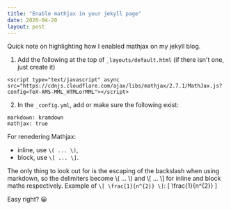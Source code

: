 ```yaml
---
title: "Enable mathjax in your jekyll page"
date: 2020-04-20
layout: post
---
```


Quick note on highlighting how I enabled mathjax on my jekyll blog.

1. Add the following at the top of `_layouts/default.html` (if there isn't one, just create it)

```
<script type="text/javascript" async 
src="https://cdnjs.cloudflare.com/ajax/libs/mathjax/2.7.1/MathJax.js?
config=TeX-AMS-MML_HTMLorMML"></script>

```
2. In the `_config.yml`, add or make sure the following exist:
```
markdown: kramdown
mathjax: true
```
For renedering Mathjax:

- inline, use `\( ... \)`,
- block, use `\[ ... \]`.

The only thing to look out for is the escaping of the backslash when using markdown, so the delimiters become \\( ... \\) and \\[ ... \\] for inline and block maths respectively.
Example of `\[ \frac{1}{n^{2}} \]`: \[ \frac{1}{n^{2}} \]

Easy right? 😀